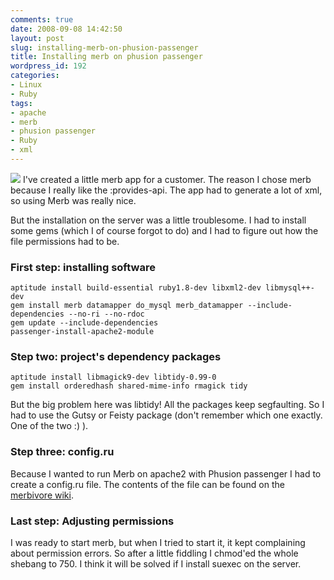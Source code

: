 ```yaml
---
comments: true
date: 2008-09-08 14:42:50
layout: post
slug: installing-merb-on-phusion-passenger
title: Installing merb on phusion passenger
wordpress_id: 192
categories:
- Linux
- Ruby
tags:
- apache
- merb
- phusion passenger
- Ruby
- xml
---
```


![](http://www.vanutsteen.nl/wp-content/uploads/2008/09/merb.jpg)
I've created a little merb app for a customer. The reason I chose merb because I really like the :provides-api. The app had to generate a lot of xml, so using Merb was really nice.

But the installation on the server was a little troublesome. I had to install some gems (which I of course forgot to do) and I had to figure out how the file permissions had to be.


### First step: installing software



    
    aptitude install build-essential ruby1.8-dev libxml2-dev libmysql++-dev
    gem install merb datamapper do_mysql merb_datamapper --include-dependencies --no-ri --no-rdoc
    gem update --include-dependencies
    passenger-install-apache2-module




### Step two: project's dependency packages



    
    aptitude install libmagick9-dev libtidy-0.99-0
    gem install orderedhash shared-mime-info rmagick tidy


But the big problem here was libtidy! All the packages keep segfaulting. So I had to use the Gutsy or Feisty package (don't remember which one exactly. One of the two :) ).


### Step three: config.ru


Because I wanted to run Merb on apache2 with Phusion passenger I had to create a config.ru file. The contents of the file can be found on the [merbivore wiki](http://wiki.merbivore.com/pages/phusion-passenger).


### Last step: Adjusting permissions


I was ready to start merb, but when I tried to start it, it kept complaining about permission errors. So after a little fiddling I chmod'ed the whole shebang to 750. I think it will be solved if I install suexec on the server.
